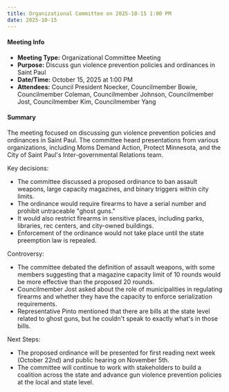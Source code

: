 ```yaml
---
title: Organizational Committee on 2025-10-15 1:00 PM
date: 2025-10-15
---
```

#### Meeting Info

* **Meeting Type:** Organizational Committee Meeting
* **Purpose:** Discuss gun violence prevention policies and ordinances in Saint Paul
* **Date/Time:** October 15, 2025 at 1:00 PM
* **Attendees:** Council President Noecker, Councilmember Bowie, Councilmember Coleman, Councilmember Johnson, Councilmember Jost, Councilmember Kim, Councilmember Yang

#### Summary

The meeting focused on discussing gun violence prevention policies and ordinances in Saint Paul. The committee heard presentations from various organizations, including Moms Demand Action, Protect Minnesota, and the City of Saint Paul's Inter-governmental Relations team.

Key decisions:

* The committee discussed a proposed ordinance to ban assault weapons, large capacity magazines, and binary triggers within city limits.
* The ordinance would require firearms to have a serial number and prohibit untraceable "ghost guns."
* It would also restrict firearms in sensitive places, including parks, libraries, rec centers, and city-owned buildings.
* Enforcement of the ordinance would not take place until the state preemption law is repealed.

Controversy:

* The committee debated the definition of assault weapons, with some members suggesting that a magazine capacity limit of 10 rounds would be more effective than the proposed 20 rounds.
* Councilmember Jost asked about the role of municipalities in regulating firearms and whether they have the capacity to enforce serialization requirements.
* Representative Pinto mentioned that there are bills at the state level related to ghost guns, but he couldn't speak to exactly what's in those bills.

Next Steps:

* The proposed ordinance will be presented for first reading next week (October 22nd) and public hearing on November 5th.
* The committee will continue to work with stakeholders to build a coalition across the state and advance gun violence prevention policies at the local and state level.

